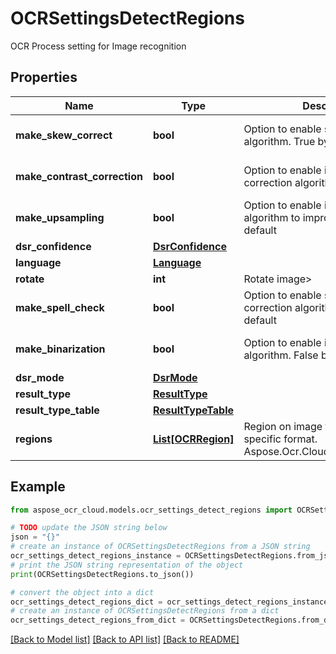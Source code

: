 # OCRSettingsDetectRegions

OCR Process setting for Image recognition

## Properties

Name | Type | Description | Notes
------------ | ------------- | ------------- | -------------
**make_skew_correct** | **bool** | Option to enable skew correction algorithm. True by default | [optional] [default to True]
**make_contrast_correction** | **bool** | Option to enable image contrast correction algorithm. True by default | [optional] [default to False]
**make_upsampling** | **bool** | Option to enable image up-sampling algorithm to improve quality. True by default | [optional] [default to False]
**dsr_confidence** | [**DsrConfidence**](DsrConfidence.md) |  | [optional] 
**language** | [**Language**](Language.md) |  | [optional] 
**rotate** | **int** | Rotate image&gt; | [optional] 
**make_spell_check** | **bool** | Option to enable spell checking and correction algorithm. False by default | [optional] [default to False]
**make_binarization** | **bool** | Option to enable image binarization algorithm. False by default | [optional] [default to True]
**dsr_mode** | [**DsrMode**](DsrMode.md) |  | [optional] 
**result_type** | [**ResultType**](ResultType.md) |  | [optional] 
**result_type_table** | [**ResultTypeTable**](ResultTypeTable.md) |  | [optional] 
**regions** | [**List[OCRRegion]**](OCRRegion.md) | Region on image to recognize in specific format. Aspose.Ocr.Cloud.Public.OCRRegion | [optional] 

## Example

```python
from aspose_ocr_cloud.models.ocr_settings_detect_regions import OCRSettingsDetectRegions

# TODO update the JSON string below
json = "{}"
# create an instance of OCRSettingsDetectRegions from a JSON string
ocr_settings_detect_regions_instance = OCRSettingsDetectRegions.from_json(json)
# print the JSON string representation of the object
print(OCRSettingsDetectRegions.to_json())

# convert the object into a dict
ocr_settings_detect_regions_dict = ocr_settings_detect_regions_instance.to_dict()
# create an instance of OCRSettingsDetectRegions from a dict
ocr_settings_detect_regions_from_dict = OCRSettingsDetectRegions.from_dict(ocr_settings_detect_regions_dict)
```
[[Back to Model list]](../README.md#documentation-for-models) [[Back to API list]](../README.md#documentation-for-api-endpoints) [[Back to README]](../README.md)


